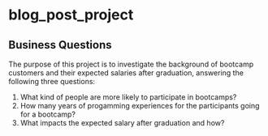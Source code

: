 # blog_post_project

## Business Questions
The purpose of this project is to investigate the background of bootcamp customers and their expected salaries after graduation, answering the following three questions:

1. What kind of people are more likely to participate in bootcamps?
2. How many years of progamming experiences for the participants going for a bootcamp?
3. What impacts the expected salary after graduation and how?

#